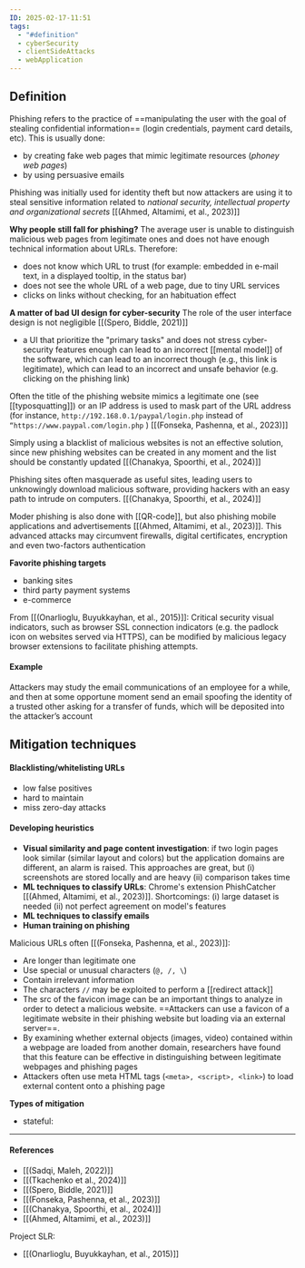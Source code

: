 ```yaml
---
ID: 2025-02-17-11:51
tags:
  - "#definition"
  - cyberSecurity
  - clientSideAttacks
  - webApplication
---
```

## Definition

Phishing refers to the practice of ==manipulating the user with the goal of stealing confidential information== (login credentials, payment card details, etc). This is usually done:
- by creating fake web pages that mimic legitimate resources (*phoney web pages*)
- by using persuasive emails 

Phishing was initially used for identity theft but now attackers are using it to steal sensitive information related to *national security, intellectual property and organizational secrets* [[(Ahmed, Altamimi, et al., 2023)]]

**Why people still fall for phishing?**
The average user is unable to distinguish malicious web pages from legitimate ones and does not have enough technical information about URLs. Therefore:
- does not know which URL to trust (for example: embedded in e-mail text, in a displayed tooltip, in the status bar)
- does not see the whole URL of a web page, due to tiny URL services
- clicks on links without checking, for an habituation effect

**A matter of bad UI design for cyber-security**
The role of the user interface design is not negligible [[(Spero, Biddle, 2021)]]
- a UI that prioritize the "primary tasks" and does not stress cyber-security features enough can lead to an incorrect [[mental model]] of the software, which can lead to an incorrect though (e.g., this link is legitimate), which can lead to an incorrect and unsafe behavior (e.g. clicking on the phishing link)

Often the title of the phishing website mimics a legitimate one (see [[typosquatting]]) or an IP address is used to mask part of the URL address (for instance, `http://192.168.0.1/paypal/login.php` instead of `“https://www.paypal.com/login.php` ) [[(Fonseka, Pashenna, et al., 2023)]]

Simply using a blacklist of malicious websites is not an effective solution, since new phishing websites can be created in any moment and the list should be constantly updated [[(Chanakya, Spoorthi, et al., 2024)]]

Phishing sites often masquerade as useful sites, leading users to unknowingly download malicious software, providing hackers with an easy path to intrude on computers. [[(Chanakya, Spoorthi, et al., 2024)]]

Moder phishing is also done with [[QR-code]], but also phishing mobile applications and advertisements [[(Ahmed, Altamimi, et al., 2023)]]. This advanced attacks may circumvent firewalls, digital certificates, encryption and even two-factors authentication

**Favorite phishing targets**
- banking sites
- third party payment systems
- e-commerce

From [[(Onarlioglu, Buyukkayhan, et al., 2015)]]: Critical security visual indicators, such as browser SSL connection indicators (e.g. the padlock icon on websites served via HTTPS), can be modified by malicious legacy browser extensions to facilitate phishing attempts.

#### Example

Attackers may study the email communications of an employee for a while, and then at some opportune moment send an email spoofing the identity of a trusted other asking for a transfer of funds, which will be deposited into the attacker’s account

## Mitigation techniques

#### Blacklisting/whitelisting URLs
- low false positives
- hard to maintain
- miss zero-day attacks

#### Developing heuristics
- **Visual similarity and page content investigation**: if two login pages look similar (similar layout and colors) but the application domains are different, an alarm is raised. This approaches are great, but (i) screenshots are stored locally and are heavy (ii) comparison takes time
- **ML techniques to classify URLs**: Chrome's extension PhishCatcher [[(Ahmed, Altamimi, et al., 2023)]]. Shortcomings: (i) large dataset is needed (ii) not perfect agreement on model's features
- **ML techniques to classify emails**
- **Human training on phishing**

Malicious URLs often [[(Fonseka, Pashenna, et al., 2023)]]:
- Are longer than legitimate one
- Use special or unusual characters (`@, /, \`)
- Contain irrelevant information
- The characters `//` may be exploited to perform a [[redirect attack]]
- The src of the favicon image can be an important things to analyze in order to detect a malicious website. ==Attackers can use a favicon of a legitimate website in their phishing website but loading via an external server==.
- By examining whether external objects (images, video) contained within a webpage are loaded from another domain, researchers have found that this feature can be effective in distinguishing between legitimate webpages and phishing pages
- Attackers often use meta HTML tags (`<meta>, <script>, <link>`) to load external content onto a phishing page

**Types of mitigation**
- stateful:
---
#### References
- [[(Sadqi, Maleh, 2022)]]
- [[(Tkachenko et al., 2024)]]
- [[(Spero, Biddle, 2021)]]
- [[(Fonseka, Pashenna, et al., 2023)]]
- [[(Chanakya, Spoorthi, et al., 2024)]]
- [[(Ahmed, Altamimi, et al., 2023)]]

Project SLR:
- [[(Onarlioglu, Buyukkayhan, et al., 2015)]]